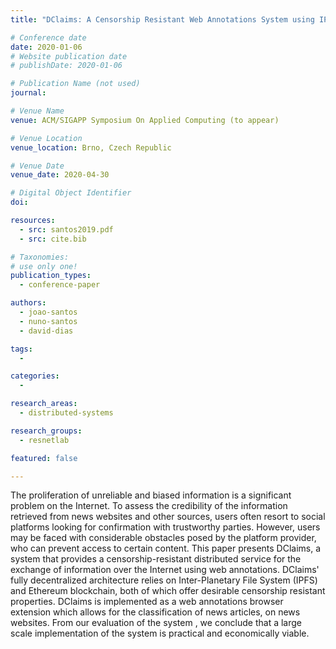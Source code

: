 ```yaml
---
title: "DClaims: A Censorship Resistant Web Annotations System using IPFS and Ethereum"

# Conference date
date: 2020-01-06
# Website publication date
# publishDate: 2020-01-06

# Publication Name (not used)
journal:

# Venue Name
venue: ACM/SIGAPP Symposium On Applied Computing (to appear)

# Venue Location
venue_location: Brno, Czech Republic

# Venue Date
venue_date: 2020-04-30

# Digital Object Identifier
doi:

resources:
  - src: santos2019.pdf
  - src: cite.bib

# Taxonomies:
# use only one!
publication_types:
  - conference-paper

authors:
  - joao-santos
  - nuno-santos
  - david-dias

tags:
  -

categories:
  -

research_areas:
  - distributed-systems

research_groups:
  - resnetlab

featured: false

---
```


The proliferation of unreliable and biased information is a significant problem on the Internet. To assess the credibility of the information retrieved from news websites and other sources, users often resort to social platforms looking for confirmation with trustworthy parties. However, users may be faced with considerable obstacles posed by the platform provider, who can prevent access to certain content. This paper presents DClaims, a system that provides a censorship-resistant distributed service for the exchange of information over the Internet using web annotations. DClaims' fully decentralized architecture relies on Inter-Planetary File System (IPFS) and Ethereum blockchain, both of which offer desirable censorship resistant properties. DClaims is implemented as a web annotations browser extension which allows for the classification of news articles, on news websites. From our evaluation of the system , we conclude that a large scale implementation of the system is practical and economically viable.
